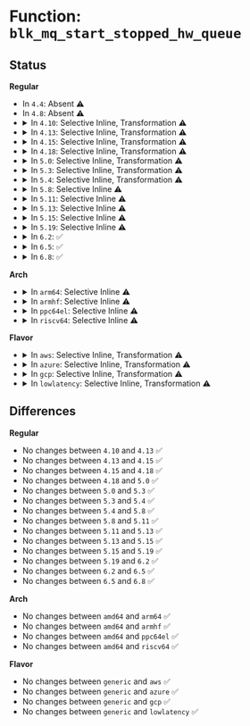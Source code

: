 # Function: <code>blk_mq_start_stopped_hw_queue</code>

## Status
<b>Regular</b>
<ul>
<li>
In <code>4.4</code>: Absent ⚠️
</li>
<li>
In <code>4.8</code>: Absent ⚠️
</li>
<li>
<details>
<summary>In <code>4.10</code>: Selective Inline, Transformation ⚠️</summary>

```c
void blk_mq_start_stopped_hw_queue(struct blk_mq_hw_ctx *hctx, bool async);
```

**Collision:** Unique Global

**Inline:** Selective

**Transformation:** True

**Instances:**

```
In block/blk-mq.c (ffffffff814243bf)
Location: block/blk-mq.c:1066
Inline: True
Inline callers:
  - block/blk-mq.c:blk_mq_start_stopped_hw_queues
Direct callers:
  - block/blk-mq.c:blk_mq_start_stopped_hw_queues
```
**Symbols:**

```
ffffffff81424340-ffffffff81424359: blk_mq_start_stopped_hw_queue.part.47 (STB_LOCAL)
ffffffff81424360-ffffffff8142437d: blk_mq_start_stopped_hw_queue (STB_GLOBAL)
```
</details>
</li>
<li>
<details>
<summary>In <code>4.13</code>: Selective Inline, Transformation ⚠️</summary>

```c
void blk_mq_start_stopped_hw_queue(struct blk_mq_hw_ctx *hctx, bool async);
```

**Collision:** Unique Global

**Inline:** Selective

**Transformation:** True

**Instances:**

```
In block/blk-mq.c (ffffffff814305cf)
Location: block/blk-mq.c:1272
Inline: True
Inline callers:
  - block/blk-mq.c:blk_mq_start_stopped_hw_queues
Direct callers:
  - block/blk-mq.c:blk_mq_start_stopped_hw_queues
```
**Symbols:**

```
ffffffff81430550-ffffffff8143056b: blk_mq_start_stopped_hw_queue.part.36 (STB_LOCAL)
ffffffff81430570-ffffffff8143058e: blk_mq_start_stopped_hw_queue (STB_GLOBAL)
```
</details>
</li>
<li>
<details>
<summary>In <code>4.15</code>: Selective Inline, Transformation ⚠️</summary>

```c
void blk_mq_start_stopped_hw_queue(struct blk_mq_hw_ctx *hctx, bool async);
```

**Collision:** Unique Global

**Inline:** Selective

**Transformation:** True

**Instances:**

```
In block/blk-mq.c (ffffffff8145baff)
Location: block/blk-mq.c:1407
Inline: True
Inline callers:
  - block/blk-mq.c:blk_mq_start_stopped_hw_queues
Direct callers:
  - block/blk-mq.c:blk_mq_start_stopped_hw_queues
```
**Symbols:**

```
ffffffff8145ba80-ffffffff8145ba99: blk_mq_start_stopped_hw_queue.part.43 (STB_LOCAL)
ffffffff8145baa0-ffffffff8145babe: blk_mq_start_stopped_hw_queue (STB_GLOBAL)
```
</details>
</li>
<li>
<details>
<summary>In <code>4.18</code>: Selective Inline, Transformation ⚠️</summary>

```c
void blk_mq_start_stopped_hw_queue(struct blk_mq_hw_ctx *hctx, bool async);
```

**Collision:** Unique Global

**Inline:** Selective

**Transformation:** True

**Instances:**

```
In block/blk-mq.c (ffffffff8148e9ff)
Location: block/blk-mq.c:1466
Inline: True
Inline callers:
  - block/blk-mq.c:blk_mq_start_stopped_hw_queues
Direct callers:
  - block/blk-mq.c:blk_mq_start_stopped_hw_queues
```
**Symbols:**

```
ffffffff8148e990-ffffffff8148e9a9: blk_mq_start_stopped_hw_queue.part.55 (STB_LOCAL)
ffffffff8148e9b0-ffffffff8148e9cd: blk_mq_start_stopped_hw_queue (STB_GLOBAL)
```
</details>
</li>
<li>
<details>
<summary>In <code>5.0</code>: Selective Inline, Transformation ⚠️</summary>

```c
void blk_mq_start_stopped_hw_queue(struct blk_mq_hw_ctx *hctx, bool async);
```

**Collision:** Unique Global

**Inline:** Selective

**Transformation:** True

**Instances:**

```
In block/blk-mq.c (ffffffff814a83d9)
Location: block/blk-mq.c:1590
Inline: True
Inline callers:
  - block/blk-mq.c:blk_mq_start_stopped_hw_queues
Direct callers:
  - block/blk-mq.c:blk_mq_start_stopped_hw_queues
```
**Symbols:**

```
ffffffff814a8370-ffffffff814a8389: blk_mq_start_stopped_hw_queue.part.62 (STB_LOCAL)
ffffffff814a8390-ffffffff814a83ad: blk_mq_start_stopped_hw_queue (STB_GLOBAL)
```
</details>
</li>
<li>
<details>
<summary>In <code>5.3</code>: Selective Inline, Transformation ⚠️</summary>

```c
void blk_mq_start_stopped_hw_queue(struct blk_mq_hw_ctx *hctx, bool async);
```

**Collision:** Unique Global

**Inline:** Selective

**Transformation:** True

**Instances:**

```
In block/blk-mq.c (ffffffff814d6f1a)
Location: block/blk-mq.c:1588
Inline: True
Inline callers:
  - block/blk-mq.c:blk_mq_start_stopped_hw_queues
Direct callers:
  - block/blk-mq.c:blk_mq_start_stopped_hw_queues
```
**Symbols:**

```
ffffffff814d6eb0-ffffffff814d6ec9: blk_mq_start_stopped_hw_queue.part.0 (STB_LOCAL)
ffffffff814d6ed0-ffffffff814d6eed: blk_mq_start_stopped_hw_queue (STB_GLOBAL)
```
</details>
</li>
<li>
<details>
<summary>In <code>5.4</code>: Selective Inline, Transformation ⚠️</summary>

```c
void blk_mq_start_stopped_hw_queue(struct blk_mq_hw_ctx *hctx, bool async);
```

**Collision:** Unique Global

**Inline:** Selective

**Transformation:** True

**Instances:**

```
In block/blk-mq.c (ffffffff814f029a)
Location: block/blk-mq.c:1604
Inline: True
Inline callers:
  - block/blk-mq.c:blk_mq_start_stopped_hw_queues
Direct callers:
  - block/blk-mq.c:blk_mq_start_stopped_hw_queues
```
**Symbols:**

```
ffffffff814f0230-ffffffff814f0249: blk_mq_start_stopped_hw_queue.part.0 (STB_LOCAL)
ffffffff814f0250-ffffffff814f026d: blk_mq_start_stopped_hw_queue (STB_GLOBAL)
```
</details>
</li>
<li>
<details>
<summary>In <code>5.8</code>: Selective Inline ⚠️</summary>

```c
void blk_mq_start_stopped_hw_queue(struct blk_mq_hw_ctx *hctx, bool async);
```

**Collision:** Unique Global

**Inline:** Selective

**Transformation:** False

**Instances:**

```
In block/blk-mq.c (ffffffff81550469)
Location: block/blk-mq.c:1670
Inline: True
Inline callers:
  - block/blk-mq.c:blk_mq_start_stopped_hw_queues
  - block/blk-mq.c:blk_mq_start_stopped_hw_queues
```
**Symbols:**

```
ffffffff81550390-ffffffff815503b2: blk_mq_start_stopped_hw_queue (STB_GLOBAL)
```
</details>
</li>
<li>
<details>
<summary>In <code>5.11</code>: Selective Inline ⚠️</summary>

```c
void blk_mq_start_stopped_hw_queue(struct blk_mq_hw_ctx *hctx, bool async);
```

**Collision:** Unique Global

**Inline:** Selective

**Transformation:** False

**Instances:**

```
In block/blk-mq.c (ffffffff8156c889)
Location: block/blk-mq.c:1761
Inline: True
Inline callers:
  - block/blk-mq.c:blk_mq_start_stopped_hw_queues
  - block/blk-mq.c:blk_mq_start_stopped_hw_queues
```
**Symbols:**

```
ffffffff8156c830-ffffffff8156c852: blk_mq_start_stopped_hw_queue (STB_GLOBAL)
```
</details>
</li>
<li>
<details>
<summary>In <code>5.13</code>: Selective Inline ⚠️</summary>

```c
void blk_mq_start_stopped_hw_queue(struct blk_mq_hw_ctx *hctx, bool async);
```

**Collision:** Unique Global

**Inline:** Selective

**Transformation:** False

**Instances:**

```
In block/blk-mq.c (ffffffff81574519)
Location: block/blk-mq.c:1780
Inline: True
Inline callers:
  - block/blk-mq.c:blk_mq_start_stopped_hw_queues
  - block/blk-mq.c:blk_mq_start_stopped_hw_queues
```
**Symbols:**

```
ffffffff815744c0-ffffffff815744e2: blk_mq_start_stopped_hw_queue (STB_GLOBAL)
```
</details>
</li>
<li>
<details>
<summary>In <code>5.15</code>: Selective Inline ⚠️</summary>

```c
void blk_mq_start_stopped_hw_queue(struct blk_mq_hw_ctx *hctx, bool async);
```

**Collision:** Unique Global

**Inline:** Selective

**Transformation:** False

**Instances:**

```
In block/blk-mq.c (ffffffff815d89c9)
Location: block/blk-mq.c:1791
Inline: True
Inline callers:
  - block/blk-mq.c:blk_mq_start_stopped_hw_queues
  - block/blk-mq.c:blk_mq_start_stopped_hw_queues
```
**Symbols:**

```
ffffffff815d8970-ffffffff815d8992: blk_mq_start_stopped_hw_queue (STB_GLOBAL)
```
</details>
</li>
<li>
<details>
<summary>In <code>5.19</code>: Selective Inline ⚠️</summary>

```c
void blk_mq_start_stopped_hw_queue(struct blk_mq_hw_ctx *hctx, bool async);
```

**Collision:** Unique Global

**Inline:** Selective

**Transformation:** False

**Instances:**

```
In block/blk-mq.c (ffffffff81685312)
Location: block/blk-mq.c:2305
Inline: True
Inline callers:
  - block/blk-mq.c:blk_mq_start_stopped_hw_queues
  - block/blk-mq.c:blk_mq_start_stopped_hw_queues
```
**Symbols:**

```
ffffffff81685200-ffffffff81685236: blk_mq_start_stopped_hw_queue (STB_GLOBAL)
```
</details>
</li>
<li>
<details>
<summary>In <code>6.2</code>: ✅</summary>

```c
void blk_mq_start_stopped_hw_queue(struct blk_mq_hw_ctx *hctx, bool async);
```

**Collision:** Unique Global

**Inline:** No

**Transformation:** False

**Instances:**

```
In block/blk-mq.c (ffffffff81742a80)
Location: block/blk-mq.c:2448
Inline: False
Direct callers:
  - block/blk-mq.c:blk_mq_start_stopped_hw_queues
```
**Symbols:**

```
ffffffff81742a80-ffffffff81742ab6: blk_mq_start_stopped_hw_queue (STB_GLOBAL)
```
</details>
</li>
<li>
<details>
<summary>In <code>6.5</code>: ✅</summary>

```c
void blk_mq_start_stopped_hw_queue(struct blk_mq_hw_ctx *hctx, bool async);
```

**Collision:** Unique Global

**Inline:** No

**Transformation:** False

**Instances:**

```
In block/blk-mq.c (ffffffff8177e2a0)
Location: block/blk-mq.c:2410
Inline: False
Direct callers:
  - block/blk-mq.c:blk_mq_start_stopped_hw_queues
```
**Symbols:**

```
ffffffff8177e2a0-ffffffff8177e2d6: blk_mq_start_stopped_hw_queue (STB_GLOBAL)
```
</details>
</li>
<li>
<details>
<summary>In <code>6.8</code>: ✅</summary>

```c
void blk_mq_start_stopped_hw_queue(struct blk_mq_hw_ctx *hctx, bool async);
```

**Collision:** Unique Global

**Inline:** No

**Transformation:** False

**Instances:**

```
In block/blk-mq.c (ffffffff817c0920)
Location: block/blk-mq.c:2429
Inline: False
Direct callers:
  - block/blk-mq.c:blk_mq_start_stopped_hw_queues
```
**Symbols:**

```
ffffffff817c0920-ffffffff817c0956: blk_mq_start_stopped_hw_queue (STB_GLOBAL)
```
</details>
</li>
</ul>
<b>Arch</b>
<ul>
<li>
<details>
<summary>In <code>arm64</code>: Selective Inline ⚠️</summary>

```c
void blk_mq_start_stopped_hw_queue(struct blk_mq_hw_ctx *hctx, bool async);
```

**Collision:** Unique Global

**Inline:** Selective

**Transformation:** False

**Instances:**

```
In block/blk-mq.c (ffff8000105ef5f8)
Location: block/blk-mq.c:1604
Inline: True
Inline callers:
  - block/blk-mq.c:blk_mq_start_stopped_hw_queues
  - block/blk-mq.c:blk_mq_start_stopped_hw_queues
```
**Symbols:**

```
ffff8000105ef258-ffff8000105ef2c4: blk_mq_start_stopped_hw_queue (STB_GLOBAL)
```
</details>
</li>
<li>
<details>
<summary>In <code>armhf</code>: Selective Inline ⚠️</summary>

```c
void blk_mq_start_stopped_hw_queue(struct blk_mq_hw_ctx *hctx, bool async);
```

**Collision:** Unique Global

**Inline:** Selective

**Transformation:** False

**Instances:**

```
In block/blk-mq.c (c079bda4)
Location: block/blk-mq.c:1604
Inline: True
Inline callers:
  - block/blk-mq.c:blk_mq_start_stopped_hw_queues
  - block/blk-mq.c:blk_mq_start_stopped_hw_queues
```
**Symbols:**

```
c079bb0c-c079bb50: blk_mq_start_stopped_hw_queue (STB_GLOBAL)
```
</details>
</li>
<li>
<details>
<summary>In <code>ppc64el</code>: Selective Inline ⚠️</summary>

```c
void blk_mq_start_stopped_hw_queue(struct blk_mq_hw_ctx *hctx, bool async);
```

**Collision:** Unique Global

**Inline:** Selective

**Transformation:** False

**Instances:**

```
In block/blk-mq.c (c00000000078621c)
Location: block/blk-mq.c:1604
Inline: True
Inline callers:
  - block/blk-mq.c:blk_mq_start_stopped_hw_queues
  - block/blk-mq.c:blk_mq_start_stopped_hw_queues
```
**Symbols:**

```
c000000000785e40-c000000000785e78: blk_mq_start_stopped_hw_queue (STB_GLOBAL)
```
</details>
</li>
<li>
<details>
<summary>In <code>riscv64</code>: Selective Inline ⚠️</summary>

```c
void blk_mq_start_stopped_hw_queue(struct blk_mq_hw_ctx *hctx, bool async);
```

**Collision:** Unique Global

**Inline:** Selective

**Transformation:** False

**Instances:**

```
In block/blk-mq.c (ffffffe00042e648)
Location: block/blk-mq.c:1604
Inline: True
Inline callers:
  - block/blk-mq.c:blk_mq_start_stopped_hw_queues
```
**Symbols:**

```
ffffffe00042e5e2-ffffffe00042e624: blk_mq_start_stopped_hw_queue (STB_GLOBAL)
```
</details>
</li>
</ul>
<b>Flavor</b>
<ul>
<li>
<details>
<summary>In <code>aws</code>: Selective Inline, Transformation ⚠️</summary>

```c
void blk_mq_start_stopped_hw_queue(struct blk_mq_hw_ctx *hctx, bool async);
```

**Collision:** Unique Global

**Inline:** Selective

**Transformation:** True

**Instances:**

```
In block/blk-mq.c (ffffffff814e887a)
Location: block/blk-mq.c:1604
Inline: True
Inline callers:
  - block/blk-mq.c:blk_mq_start_stopped_hw_queues
Direct callers:
  - block/blk-mq.c:blk_mq_start_stopped_hw_queues
```
**Symbols:**

```
ffffffff814e8810-ffffffff814e8829: blk_mq_start_stopped_hw_queue.part.0 (STB_LOCAL)
ffffffff814e8830-ffffffff814e884d: blk_mq_start_stopped_hw_queue (STB_GLOBAL)
```
</details>
</li>
<li>
<details>
<summary>In <code>azure</code>: Selective Inline, Transformation ⚠️</summary>

```c
void blk_mq_start_stopped_hw_queue(struct blk_mq_hw_ctx *hctx, bool async);
```

**Collision:** Unique Global

**Inline:** Selective

**Transformation:** True

**Instances:**

```
In block/blk-mq.c (ffffffff814d8dea)
Location: block/blk-mq.c:1604
Inline: True
Inline callers:
  - block/blk-mq.c:blk_mq_start_stopped_hw_queues
Direct callers:
  - block/blk-mq.c:blk_mq_start_stopped_hw_queues
```
**Symbols:**

```
ffffffff814d8d80-ffffffff814d8d99: blk_mq_start_stopped_hw_queue.part.0 (STB_LOCAL)
ffffffff814d8da0-ffffffff814d8dbd: blk_mq_start_stopped_hw_queue (STB_GLOBAL)
```
</details>
</li>
<li>
<details>
<summary>In <code>gcp</code>: Selective Inline, Transformation ⚠️</summary>

```c
void blk_mq_start_stopped_hw_queue(struct blk_mq_hw_ctx *hctx, bool async);
```

**Collision:** Unique Global

**Inline:** Selective

**Transformation:** True

**Instances:**

```
In block/blk-mq.c (ffffffff814e490a)
Location: block/blk-mq.c:1604
Inline: True
Inline callers:
  - block/blk-mq.c:blk_mq_start_stopped_hw_queues
Direct callers:
  - block/blk-mq.c:blk_mq_start_stopped_hw_queues
```
**Symbols:**

```
ffffffff814e48a0-ffffffff814e48b9: blk_mq_start_stopped_hw_queue.part.0 (STB_LOCAL)
ffffffff814e48c0-ffffffff814e48dd: blk_mq_start_stopped_hw_queue (STB_GLOBAL)
```
</details>
</li>
<li>
<details>
<summary>In <code>lowlatency</code>: Selective Inline, Transformation ⚠️</summary>

```c
void blk_mq_start_stopped_hw_queue(struct blk_mq_hw_ctx *hctx, bool async);
```

**Collision:** Unique Global

**Inline:** Selective

**Transformation:** True

**Instances:**

```
In block/blk-mq.c (ffffffff814fcdea)
Location: block/blk-mq.c:1604
Inline: True
Inline callers:
  - block/blk-mq.c:blk_mq_start_stopped_hw_queues
Direct callers:
  - block/blk-mq.c:blk_mq_start_stopped_hw_queues
```
**Symbols:**

```
ffffffff814fcd80-ffffffff814fcd99: blk_mq_start_stopped_hw_queue.part.0 (STB_LOCAL)
ffffffff814fcda0-ffffffff814fcdbd: blk_mq_start_stopped_hw_queue (STB_GLOBAL)
```
</details>
</li>
</ul>

## Differences
<b>Regular</b>
<ul>
<li>
No changes between <code>4.10</code> and <code>4.13</code> ✅
</li>
<li>
No changes between <code>4.13</code> and <code>4.15</code> ✅
</li>
<li>
No changes between <code>4.15</code> and <code>4.18</code> ✅
</li>
<li>
No changes between <code>4.18</code> and <code>5.0</code> ✅
</li>
<li>
No changes between <code>5.0</code> and <code>5.3</code> ✅
</li>
<li>
No changes between <code>5.3</code> and <code>5.4</code> ✅
</li>
<li>
No changes between <code>5.4</code> and <code>5.8</code> ✅
</li>
<li>
No changes between <code>5.8</code> and <code>5.11</code> ✅
</li>
<li>
No changes between <code>5.11</code> and <code>5.13</code> ✅
</li>
<li>
No changes between <code>5.13</code> and <code>5.15</code> ✅
</li>
<li>
No changes between <code>5.15</code> and <code>5.19</code> ✅
</li>
<li>
No changes between <code>5.19</code> and <code>6.2</code> ✅
</li>
<li>
No changes between <code>6.2</code> and <code>6.5</code> ✅
</li>
<li>
No changes between <code>6.5</code> and <code>6.8</code> ✅
</li>
</ul>
<b>Arch</b>
<ul>
<li>
No changes between <code>amd64</code> and <code>arm64</code> ✅
</li>
<li>
No changes between <code>amd64</code> and <code>armhf</code> ✅
</li>
<li>
No changes between <code>amd64</code> and <code>ppc64el</code> ✅
</li>
<li>
No changes between <code>amd64</code> and <code>riscv64</code> ✅
</li>
</ul>
<b>Flavor</b>
<ul>
<li>
No changes between <code>generic</code> and <code>aws</code> ✅
</li>
<li>
No changes between <code>generic</code> and <code>azure</code> ✅
</li>
<li>
No changes between <code>generic</code> and <code>gcp</code> ✅
</li>
<li>
No changes between <code>generic</code> and <code>lowlatency</code> ✅
</li>
</ul>

